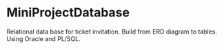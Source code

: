# MiniProjectDatabase
Relational data base for ticket invitation. Build from ERD diagram to tables. Using Oracle and PL/SQL.
